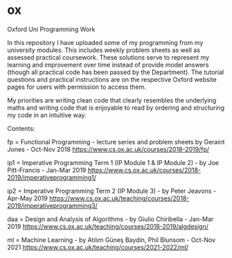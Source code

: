 # ox
Oxford Uni Programming Work

In this repository I have uploaded some of my programming from my university modules.
This includes weekly problem sheets as well as assessed practical coursework.
These solutions serve to represent my learning and improvement over time instead of provide model answers (though all practical code has been passed by the Department).
The tutorial questions and practical instructions are on the respective Oxford website pages for users with permission to access them.

My priorities are writing clean code that clearly resembles the underlying maths and writing code that is enjoyable to read by ordering and structuring my code in an intuitive way.

Contents:

fp = Functional Programming - lecture series and problem sheets by Geraint Jones - Oct-Nov 2018
https://www.cs.ox.ac.uk/courses/2018-2019/fp/

ip1 = Imperative Programming Term 1 (IP Module 1 & IP Module 2) - by Joe Pitt-Francis - Jan-Mar 2019
https://www.cs.ox.ac.uk/courses/2018-2019/imperativeprogramming1/

ip2 = Imperative Programming Term 2 (IP Module 3) - by Peter Jeavons - Apr-May 2019
https://www.cs.ox.ac.uk/teaching/courses/2018-2019/imperativeprogramming3/

daa = Design and Analysis of Algorithms - by Giulio Chiribella - Jan-Mar 2019
https://www.cs.ox.ac.uk/teaching/courses/2018-2019/algdesign/

ml = Machine Learning - by Atılım Güneş Baydin, Phil Blunsom - Oct-Nov 2021
https://www.cs.ox.ac.uk/teaching/courses/2021-2022/ml/
